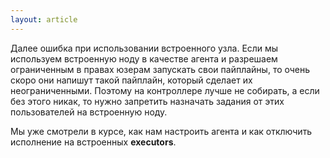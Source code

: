 ```yaml
---
layout: article
---
```

Далее ошибка при использовании встроенного узла. Если мы используем встроенную ноду в качестве агента и разрешаем ограниченным в правах юзерам запускать свои пайплайны, то очень скоро они напишут такой пайплайн, который сделает их неограниченными. Поэтому на контроллере лучше не собирать, а если без этого никак, то нужно запретить назначать задания от этих пользователей на встроенную ноду.

Мы уже смотрели в курсе, как нам настроить агента и как отключить исполнение на встроенных **executors**.
